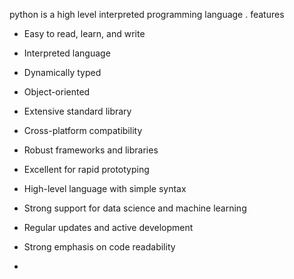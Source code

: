 python is a high level interpreted programming language .
 features

- Easy to read, learn, and write
- Interpreted language
- Dynamically typed
- Object-oriented
- Extensive standard library


- Cross-platform compatibility
- Robust frameworks and libraries


- Excellent for rapid prototyping
- High-level language with simple syntax
- Strong support for data science and machine learning

- Regular updates and active development
- Strong emphasis on code readability
-
